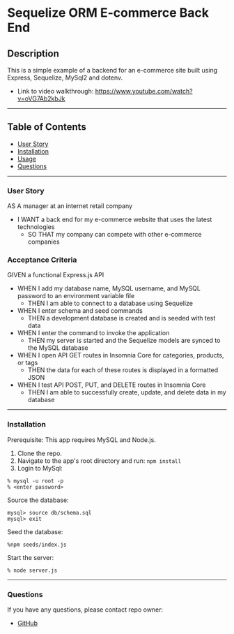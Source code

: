 # Sequelize ORM E-commerce Back End

## Description
This is a simple example of a backend for an e-commerce site built using Express, Sequelize, MySql2 and dotenv.  
- Link to video walkthrough: https://www.youtube.com/watch?v=oVG7Ab2kbJk
---
## Table of Contents

- [User Story](###user_story)
- [Installation](#installation)
- [Usage](#usage)
- [Questions](#questions)
---
### User Story

AS A manager at an internet retail company

- I WANT a back end for my e-commerce website that uses the latest technologies
  - SO THAT my company can compete with other e-commerce companies

### Acceptance Criteria

GIVEN a functional Express.js API

- WHEN I add my database name, MySQL username, and MySQL password to an environment variable file
  - THEN I am able to connect to a database using Sequelize
- WHEN I enter schema and seed commands
  - THEN a development database is created and is seeded with test data
- WHEN I enter the command to invoke the application
  - THEN my server is started and the Sequelize models are synced to the MySQL database
- WHEN I open API GET routes in Insomnia Core for categories, products, or tags
  - THEN the data for each of these routes is displayed in a formatted JSON
- WHEN I test API POST, PUT, and DELETE routes in Insomnia Core
  - THEN I am able to successfully create, update, and delete data in my database

---
### Installation

Prerequisite: This app requires MySQL and Node.js.
1. Clone the repo.
2. Navigate to the app's root directory and run:
```npm install```
3. Login to MySql:
```
% mysql -u root -p
% <enter password>
```
Source the database:
```
mysql> source db/schema.sql
mysql> exit
```
Seed the database:
```
%npm seeds/index.js
```  
Start the server:
```
% node server.js
```
---
### Questions

If you have any questions, please contact repo owner:

- [GitHub](https:/github.com/squeakymatter)


